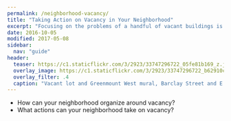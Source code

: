 ```yaml
---
permalink: /neighborhood-vacancy/
title: "Taking Action on Vacancy in Your Neighborhood"
excerpt: "Focusing on the problems of a handful of vacant buildings is important but you do not want to ignore the bigger problem of vacancy in your neighborhood. How can you and your neighbors organize around vacancy as a problem? How can your community group take action on vacancy?"
date: 2016-10-05
modified: 2017-05-08
sidebar:
  nav: "guide"
header:
  teaser: https://c1.staticflickr.com/3/2923/33747296722_05fe81b169_z.jpg
  overlay_image: https://c1.staticflickr.com/3/2923/33747296722_b62910c753_h.jpg
  overlay_filter: .4
  caption: "Vacant lot and Greenmount West mural, Barclay Street and E. Lafayette Avenue, Baltimore, MD 21202, 2017-04-03T00:00:00.000Z. Photograph by Eli Pousson, [Baltimore Heritage](https://www.flickr.com/photos/baltimoreheritage/33747296722/) ([CC 0](https://creativecommons.org/licenses/publicdomain/))."
---
```


- How can your neighborhood organize around vacancy?
- What actions can your neighborhood take on vacancy?
